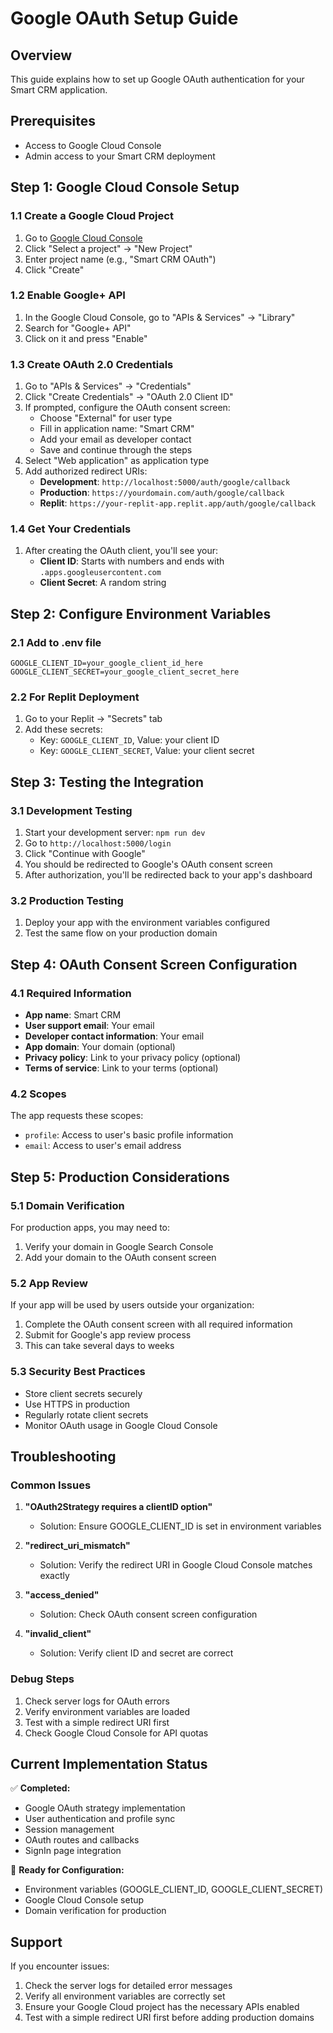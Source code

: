 # Google OAuth Setup Guide

## Overview
This guide explains how to set up Google OAuth authentication for your Smart CRM application.

## Prerequisites
- Access to Google Cloud Console
- Admin access to your Smart CRM deployment

## Step 1: Google Cloud Console Setup

### 1.1 Create a Google Cloud Project
1. Go to [Google Cloud Console](https://console.cloud.google.com/)
2. Click "Select a project" → "New Project"
3. Enter project name (e.g., "Smart CRM OAuth")
4. Click "Create"

### 1.2 Enable Google+ API
1. In the Google Cloud Console, go to "APIs & Services" → "Library"
2. Search for "Google+ API"
3. Click on it and press "Enable"

### 1.3 Create OAuth 2.0 Credentials
1. Go to "APIs & Services" → "Credentials"
2. Click "Create Credentials" → "OAuth 2.0 Client ID"
3. If prompted, configure the OAuth consent screen:
   - Choose "External" for user type
   - Fill in application name: "Smart CRM"
   - Add your email as developer contact
   - Save and continue through the steps
4. Select "Web application" as application type
5. Add authorized redirect URIs:
   - **Development**: `http://localhost:5000/auth/google/callback`
   - **Production**: `https://yourdomain.com/auth/google/callback`
   - **Replit**: `https://your-replit-app.replit.app/auth/google/callback`

### 1.4 Get Your Credentials
1. After creating the OAuth client, you'll see your:
   - **Client ID**: Starts with numbers and ends with `.apps.googleusercontent.com`
   - **Client Secret**: A random string

## Step 2: Configure Environment Variables

### 2.1 Add to .env file
```env
GOOGLE_CLIENT_ID=your_google_client_id_here
GOOGLE_CLIENT_SECRET=your_google_client_secret_here
```

### 2.2 For Replit Deployment
1. Go to your Replit → "Secrets" tab
2. Add these secrets:
   - Key: `GOOGLE_CLIENT_ID`, Value: your client ID
   - Key: `GOOGLE_CLIENT_SECRET`, Value: your client secret

## Step 3: Testing the Integration

### 3.1 Development Testing
1. Start your development server: `npm run dev`
2. Go to `http://localhost:5000/login`
3. Click "Continue with Google"
4. You should be redirected to Google's OAuth consent screen
5. After authorization, you'll be redirected back to your app's dashboard

### 3.2 Production Testing
1. Deploy your app with the environment variables configured
2. Test the same flow on your production domain

## Step 4: OAuth Consent Screen Configuration

### 4.1 Required Information
- **App name**: Smart CRM
- **User support email**: Your email
- **Developer contact information**: Your email
- **App domain**: Your domain (optional)
- **Privacy policy**: Link to your privacy policy (optional)
- **Terms of service**: Link to your terms (optional)

### 4.2 Scopes
The app requests these scopes:
- `profile`: Access to user's basic profile information
- `email`: Access to user's email address

## Step 5: Production Considerations

### 5.1 Domain Verification
For production apps, you may need to:
1. Verify your domain in Google Search Console
2. Add your domain to the OAuth consent screen

### 5.2 App Review
If your app will be used by users outside your organization:
1. Complete the OAuth consent screen with all required information
2. Submit for Google's app review process
3. This can take several days to weeks

### 5.3 Security Best Practices
- Store client secrets securely
- Use HTTPS in production
- Regularly rotate client secrets
- Monitor OAuth usage in Google Cloud Console

## Troubleshooting

### Common Issues

1. **"OAuth2Strategy requires a clientID option"**
   - Solution: Ensure GOOGLE_CLIENT_ID is set in environment variables

2. **"redirect_uri_mismatch"**
   - Solution: Verify the redirect URI in Google Cloud Console matches exactly

3. **"access_denied"**
   - Solution: Check OAuth consent screen configuration

4. **"invalid_client"**
   - Solution: Verify client ID and secret are correct

### Debug Steps
1. Check server logs for OAuth errors
2. Verify environment variables are loaded
3. Test with a simple redirect URI first
4. Check Google Cloud Console for API quotas

## Current Implementation Status

✅ **Completed:**
- Google OAuth strategy implementation
- User authentication and profile sync
- Session management
- OAuth routes and callbacks
- SignIn page integration

🔄 **Ready for Configuration:**
- Environment variables (GOOGLE_CLIENT_ID, GOOGLE_CLIENT_SECRET)
- Google Cloud Console setup
- Domain verification for production

## Support
If you encounter issues:
1. Check the server logs for detailed error messages
2. Verify all environment variables are correctly set
3. Ensure your Google Cloud project has the necessary APIs enabled
4. Test with a simple redirect URI first before adding production domains